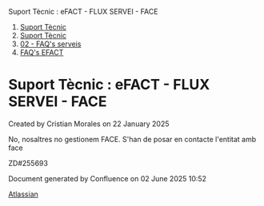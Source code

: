 Suport Tècnic : eFACT - FLUX SERVEI - FACE  

1.  [Suport Tècnic](index.html)
2.  [Suport Tècnic](13893782.html)
3.  [02 - FAQ's serveis](26313393.html)
4.  [FAQ's EFACT](30867754.html)

Suport Tècnic : eFACT - FLUX SERVEI - FACE
==========================================

Created by Cristian Morales on 22 January 2025

No, nosaltres no gestionem FACE. S'han de posar en contacte l'entitat amb face

ZD#255693

  

  

Document generated by Confluence on 02 June 2025 10:52

[Atlassian](http://www.atlassian.com/)